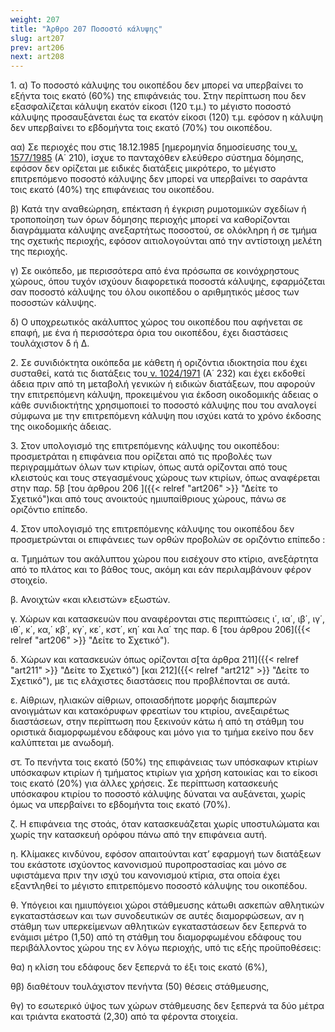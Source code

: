 ```yaml
---
weight: 207
title: "Άρθρο 207 Ποσοστό κάλυψης"
slug: art207
prev: art206
next: art208
---
```


1\. α) Το ποσοστό κάλυψης του οικοπέδου δεν μπορεί να υπερβαίνει το εξήντα τοις εκατό (60%) της επιφάνειάς του. Στην περίπτωση που δεν εξασφαλίζεται κάλυψη εκατόν είκοσι (120 τ.μ.) το μέγιστο ποσοστό κάλυψης προσαυξάνεται έως τα εκατόν είκοσι (120) τ.μ. εφόσον η κάλυψη δεν υπερβαίνει το εβδομήντα τοις εκατό (70%) του οικοπέδου.

αα) Σε περιοχές που στις 18.12.1985 \[ημερομηνία δημοσίευσης του<a href="https://ia37rg02wpsa01.blob.core.windows.net/fek/01/1985/19850100210.pdf" title="Δείτε το Σχετικό"> ν. 1577/1985</a> (Α΄ 210), ίσχυε το πανταχόθεν ελεύθερο σύστημα δόμησης, εφόσον δεν ορίζεται με ειδικές διατάξεις μικρότερο, το μέγιστο επιτρεπόμενο ποσοστό κάλυψης δεν μπορεί να υπερβαίνει το σαράντα τοις εκατό (40%) της επιφάνειας του οικοπέδου.

β) Κατά την αναθεώρηση, επέκταση ή έγκριση ρυμοτομικών σχεδίων ή τροποποίηση των όρων δόμησης περιοχής μπορεί να καθορίζονται διαγράμματα κάλυψης ανεξαρτήτως ποσοστού, σε ολόκληρη ή σε τμήμα της σχετικής περιοχής, εφόσον αιτιολογούνται από την αντίστοιχη μελέτη της περιοχής.

γ) Σε οικόπεδο, με περισσότερα από ένα πρόσωπα σε κοινόχρηστους χώρους, όπου τυχόν ισχύουν διαφορετικά ποσοστά κάλυψης, εφαρμόζεται σαν ποσοστό κάλυψης του όλου οικοπέδου ο αριθμητικός μέσος των ποσοστών κάλυψης.

δ) Ο υποχρεωτικός ακάλυπτος χώρος του οικοπέδου που αφήνεται σε επαφή, με ένα ή περισσότερα όρια του οικοπέδου, έχει διαστάσεις τουλάχιστον δ ή Δ.

2\. Σε συνιδιόκτητα οικόπεδα με κάθετη ή οριζόντια ιδιοκτησία που έχει συσταθεί, κατά τις διατάξεις του<a href="https://ia37rg02wpsa01.blob.core.windows.net/fek/01/1971/19710100232.pdf" title="Δείτε το Σχετικό"> ν. 1024/1971</a> (Α΄ 232) και έχει εκδοθεί άδεια πριν από τη μεταβολή γενικών ή ειδικών διατάξεων, που αφορούν την επιτρεπόμενη κάλυψη, προκειμένου για έκδοση οικοδομικής άδειας ο κάθε συνιδιοκτήτης χρησιμοποιεί το ποσοστό κάλυψης που του αναλογεί σύμφωνα με την επιτρεπόμενη κάλυψη που ισχύει κατά το χρόνο έκδοσης της οικοδομικής άδειας.

3\. Στον υπολογισμό της επιτρεπόμενης κάλυψης του οικοπέδου: προσμετράται η επιφάνεια που ορίζεται από τις προβολές των περιγραμμάτων όλων των κτιρίων, όπως αυτά ορίζονται από τους κλειστούς και τους στεγασμένους χώρους των κτιρίων, όπως αναφέρεται στην παρ. 5β [του άρθρου 206 ]({{< relref "art206" >}} "Δείτε το Σχετικό")και από τους ανοικτούς ημιυπαίθριους χώρους, πάνω σε οριζόντιο επίπεδο.

4\. Στον υπολογισμό της επιτρεπόμενης κάλυψης του οικοπέδου δεν προσμετρώνται οι επιφάνειες των ορθών προβολών σε οριζόντιο επίπεδο :

α. Τμημάτων του ακάλυπτου χώρου που εισέχουν στο κτίριο, ανεξάρτητα από το πλάτος και το βάθος τους, ακόμη και εάν περιλαμβάνουν φέρον στοιχείο.

β. Ανοιχτών «και κλειστών» εξωστών.

γ. Χώρων και κατασκευών που αναφέρονται στις περιπτώσεις ι΄, ια΄, ιβ΄, ιγ΄, ιθ΄, κ΄, κα,΄ κβ΄, κγ΄, κε΄, κστ΄, κη΄ και λα΄ της παρ. 6 [του άρθρου 206]({{< relref "art206" >}} "Δείτε το Σχετικό").

δ. Χώρων και κατασκευών όπως ορίζονται σ[τα άρθρα 211]({{< relref "art211" >}} "Δείτε το Σχετικό") [και 212]({{< relref "art212" >}} "Δείτε το Σχετικό"), με τις ελάχιστες διαστάσεις που προβλέπονται σε αυτά.

ε. Αίθριων, ηλιακών αίθριων, οποιασδήποτε μορφής διαμπερών ανοιγμάτων και κατακόρυφων φρεατίων του κτιρίου, ανεξαιρέτως διαστάσεων, στην περίπτωση που ξεκινούν κάτω ή από τη στάθμη του οριστικά διαμορφωμένου εδάφους και μόνο για το τμήμα εκείνο που δεν καλύπτεται με ανωδομή.

στ. Το πενήντα τοις εκατό (50%) της επιφάνειας των υπόσκαφων κτιρίων υπόσκαφων κτιρίων ή τμήματος κτιρίων για χρήση κατοικίας και το είκοσι τοις εκατό (20%) για άλλες χρήσεις. Σε περίπτωση κατασκευής υπόσκαφου κτιρίου το ποσοστό κάλυψης δύναται να αυξάνεται, χωρίς όμως να υπερβαίνει το εβδομήντα τοις εκατό (70%).

ζ. Η επιφάνεια της στοάς, όταν κατασκευάζεται χωρίς υποστυλώματα και χωρίς την κατασκευή ορόφου πάνω από την επιφάνεια αυτή.

η. Κλίμακες κινδύνου, εφόσον απαιτούνται κατ’ εφαρμογή των διατάξεων του εκάστοτε ισχύοντος κανονισμού πυροπροστασίας και μόνο σε υφιστάμενα πριν την ισχύ του κανονισμού κτίρια, στα οποία έχει εξαντληθεί το μέγιστο επιτρεπόμενο ποσοστό κάλυψης του οικοπέδου.

θ. Υπόγειοι και ημιυπόγειοι χώροι στάθμευσης κάτωθι ασκεπών αθλητικών εγκαταστάσεων και των συνοδευτικών σε αυτές διαμορφώσεων, αν η στάθμη των υπερκείμενων αθλητικών εγκαταστάσεων δεν ξεπερνά το ενάμισι μέτρο (1,50) από τη στάθμη του διαμορφωμένου εδάφους του περιβάλλοντος χώρου της εν λόγω περιοχής, υπό τις εξής προϋποθέσεις:

θα) η κλίση του εδάφους δεν ξεπερνά το έξι τοις εκατό (6%),

θβ) διαθέτουν τουλάχιστον πενήντα (50) θέσεις στάθμευσης,

θγ) το εσωτερικό ύψος των χώρων στάθμευσης δεν ξεπερνά τα δύο μέτρα και τριάντα εκατοστά (2,30) από τα φέροντα στοιχεία.


